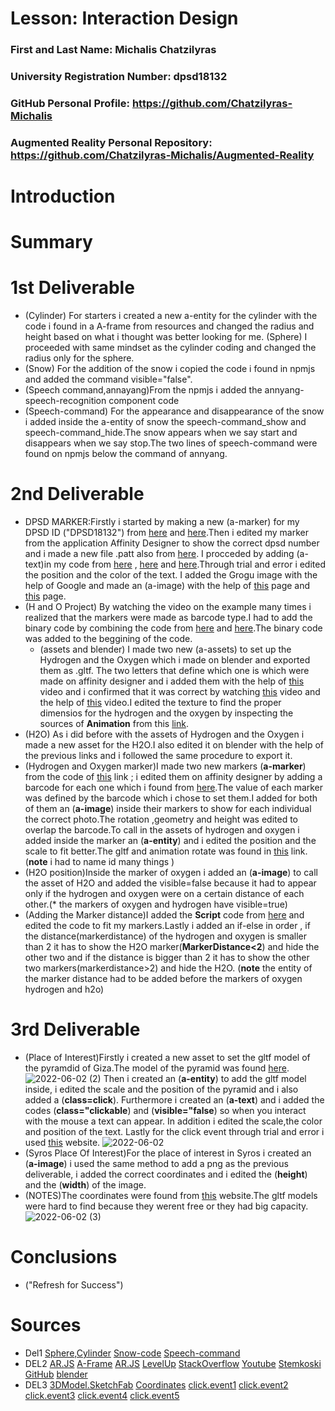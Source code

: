 # Lesson: Interaction Design

### First and Last Name: Michalis Chatzilyras
### University Registration Number: dpsd18132
### GitHub Personal Profile: https://github.com/Chatzilyras-Michalis
### Augmented Reality Personal Repository: https://github.com/Chatzilyras-Michalis/Augmented-Reality

# Introduction

# Summary


# 1st Deliverable
- (Cylinder) For starters i created a new a-entity for the cylinder with the code i found in a A-frame from resources and changed the radius and height based on what i thought was better looking for me.
(Sphere) I proceeded with same mindset as the cylinder coding and changed the radius only for the sphere.
- (Snow) For the addition of the snow i copied the code i found in npmjs and added the command visible="false".
- (Speech command,annayang)From the npmjs i added the annyang-speech-recognition component code
- (Speech-command) For the appearance and disappearance of the snow i added inside the a-entity of snow the speech-command_show and speech-command_hide.The snow appears when we say start and disappears when we say stop.The two lines of speech-command were found on npmjs below the command of annyang.
# 2nd Deliverable
- DPSD MARKER:Firstly i started by making a new (a-marker) for my DPSD ID ("DPSD18132") from [here](https://medium.com/arjs/how-to-create-your-own-marker-44becbec1105) and [here](https://aframe.io/blog/arjs/).Then i edited my marker from the application Affinity Designer to show the correct dpsd number and i made a new file .patt also from [here](https://aframe.io/blog/arjs/).
I procceded by adding (a-text)in my code from [here](https://stackoverflow.com/questions/50323583/display-text-inside-3d-box-using-aframe-aframe-ar) ,  [here](https://ar-js-org.github.io/AR.js-Docs/)  and  [here](https://levelup.gitconnected.com/simple-augmented-reality-ar-integration-with-a-frame-f625e9dc66b8).Through trial and error i edited the position and the color of the text. I added the Grogu image with the help of Google and made an (a-image) with the help of [this](https://stackoverflow.com/questions/47610133/display-png-image-file-with-ar-js-augmented-reality) page and [this](https://aframe.io/blog/arjs/) page.
- (H and O Project) By watching the video on the example many times i realized that the markers were made as barcode type.I had to add the binary code by combining the code from [here](https://ar-js-org.github.io/AR.js-Docs/marker-based/) and [here](https://aframe.io/blog/arjs/).The binary code was added to the beggining of the code.
  - (assets and blender) I made two new (a-assets) to set up the Hydrogen and the Oxygen which i made on blender and exported them as .gltf. The two letters that define which one is which were made on affinity designer and i added them with the help of [this](https://www.youtube.com/watch?v=r5YNJghc81U&list=PLSMwPLroTXpBAptfsnWC95GM438Snk0IK&index=3) video and i confirmed that it was correct by watching [this](https://www.youtube.com/watch?v=jLGWE335J28) video and the help of [this](https://www.youtube.com/watch?v=IF9juYtbyoI&list=PLSMwPLroTXpBAptfsnWC95GM438Snk0IK&index=2&t=411s) video.I edited the texture to find the proper dimensios for the hydrogen and the oxygen by inspecting the sources of **Animation** from this [link](https://stemkoski.github.io/AR.js-examples/index.html?fbclid=IwAR3rNAQHrtUZ_n_ZzdC1NlWbWdfqfk39BByAimab6U210yrv7FDFGMxTb4I). 
- (H2O) As i did before with the assets of Hydrogen and the Oxygen i made a new asset for the H2O.I also edited it on blender with the help of the previous links and i followed the same procedure to export it.
- (Hydrogen and Oxygen marker)I made two new markers  (**a-marker**) from the code of [this](https://aframe.io/blog/arjs/) link ; i edited them on affinity designer by adding a barcode for each one which i found from [here](https://github.com/nicolocarpignoli/artoolkit-barcode-markers-collection).The value of each marker was defined by the barcode which i chose to set them.I added for both of them an (**a-image**) inside their markers to show for each individual the correct photo.The rotation ,geometry and height was edited to overlap the barcode.To call in the assets of hydrogen and oxygen i added inside the marker an (**a-entity**) and i edited the position and the scale to fit better.The gltf and animation rotate was found in [this](https://stemkoski.github.io/AR.js-examples/index.html?fbclid=IwAR3rNAQHrtUZ_n_ZzdC1NlWbWdfqfk39BByAimab6U210yrv7FDFGMxTb4I) link.(**note** i had to name id many things )
- (H2O position)Inside the  marker of oxygen i added an (**a-image**) to call the asset of H2O and added the visible=false because it had to appear only if the hydrogen and oxygen were on a certain distance of each other.(* the markers of oxygen and hydrogen have visible=true)
- (Adding the Marker distance)I added the **Script** code from [here](https://stackoverflow.com/questions/61239107/how-to-get-marker-position-x-y-ar-js) and edited the code to fit my markers.Lastly i added an if-else in order , if the distance(markerdistance) of the hydrogen and oxygen is smaller than 2 it has to show the H2O marker(**MarkerDistance<2**) and hide the other two  and if the distance is bigger than 2 it has to show the other two markers(markerdistance>2) and hide the H2O.
(**note** the entity of the marker distance had to be added before the markers of oxygen hydrogen and h2o)

# 3rd Deliverable 
- (Place of Interest)Firstly i created a new asset to set the gltf model of the pyramdid of Giza.The model of the pyramid was found [here](https://sketchfab.com/feed?gclid=CjwKCAjwv-GUBhAzEiwASUMm4hktMGUqVvSpMONTaKz5gQwut6va16T84BjftLPkHUwr9gzF_2mTWBoCuiQQAvD_BwE&utm_campaign=358341061&utm_content=414556469961&utm_medium=cpc&utm_source=googleads&utm_term=sketch%20fab).![2022-06-02 (2)](https://user-images.githubusercontent.com/100956239/171689542-7f9e9ee0-b395-4b3d-aa40-0912264c3ec4.png)
Then i created an (**a-entity**) to add the gltf model inside, i edited the scale and the position of the pyramid and i also added a (**class=click**).
Furthermore i created  an (**a-text**) and i added the codes (**class="clickable**) and (**visible="false**) so when you interact with the mouse a text can appear.
In addition i edited the scale,the color and position of the text.
Lastly for the click event through trial and error i used [this](https://glitch.com/~salty-partner-1) website. ![2022-06-02](https://user-images.githubusercontent.com/100956239/171694503-79e15757-71e2-4766-92af-c4b9906c2ed1.png)
- (Syros Place Of Interest)For the place of interest in Syros i created an (**a-image**) i used the same method to add a png as the previous deliverable, i added the correct coordinates and i edited the (**height**) and the (**width**) of the image.
- (NOTES)The coordinates were found from [this](https://www.latlong.net/) website.The gltf models were hard to find because they werent free or they had big capacity.![2022-06-02 (3)](https://user-images.githubusercontent.com/100956239/171695841-4b77d10a-ce4d-481e-b45b-1a142f28a9aa.png)




# Conclusions
- ("Refresh for Success")

# Sources
- Del1
[Sphere,Cylinder](https://aframe.io/docs/1.3.0/components/geometry.html#cylinder#)
[Snow-code](https://www.npmjs.com/package/aframe-particle-system-component)
[Speech-command](https://www.npmjs.com/package/aframe-speech-command-component)
- DEL2
 [AR.JS](https://medium.com/arjs/how-to-create-your-own-marker-44becbec1105)
 [A-Frame](https://aframe.io/blog/arjs/)
 [AR.JS](https://ar-js-org.github.io/AR.js-Docs/) 
 [LevelUp](https://levelup.gitconnected.com/simple-augmented-reality-ar-integration-with-a-frame-f625e9dc66b8)
 [StackOverflow](https://stackoverflow.com/questions/47610133/display-png-image-file-with-ar-js-augmented-reality)
 [Youtube](https://www.youtube.com/watch?v=jLGWE335J28)
 [Stemkoski](https://stemkoski.github.io/AR.js-examples/index.html?fbclid=IwAR3rNAQHrtUZ_n_ZzdC1NlWbWdfqfk39BByAimab6U210yrv7FDFGMxTb4I)
 [GitHub](https://github.com/nicolocarpignoli/artoolkit-barcode-markers-collection)
 [blender](https://www.blender.org/)
- DEL3
[3DModel.SketchFab](https://sketchfab.com/feed?gclid=CjwKCAjwv-GUBhAzEiwASUMm4jqk2QiT5_lLoLi7IPMMDZuuO06bTQABpyMrQmHwX-FNzmhmrMYzbxoCbIEQAvD_BwE&utm_campaign=358341061&utm_content=414556469961&utm_medium=cpc&utm_source=googleads&utm_term=sketch%20fab)
[Coordinates](https://www.latlong.net/)
[click.event1](https://medium.com/swlh/how-to-handle-click-events-on-ar-js-f397ea5994d)
[click.event2](https://stackoverflow.com/questions/63151052/click-event-on-a-entity-in-ar-js)
[click.event3](https://stackoverflow.com/questions/63151052/click-event-on-a-entity-in-ar-js)
[click.event4](https://glitch.com/edit/#!/salty-partner-1?path=index.html%3A7%3A74)
[click.event5](https://l.facebook.com/l.php?u=https%3A%2F%2Fblog.davidvassallo.me%2F2019%2F09%2F26%2Faugmented-reality-using-aframe-tips-tricks%2F%3Ffbclid%3DIwAR1q925mi-GtWTObZlBCdMUncqJUaRYyXTK-YlB07rm7K1yUjaBynN5QRPU&h=AT0oQCZjTVFJPH1O67IEr7cTsNnUXnrwZnfwTd9fPx13jkobEdmEFVvlB54ffzvuWJft0QKLRXJOIJ_7zwJLlaO3hSirt4yI8P9O7IRXvHpFQ3vbZJZ_rLOWNOrTpud5byron5sbUTD7d_Ap3LRvpQ)

